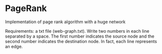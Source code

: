 # PageRank
Implementation of page rank algorithm with a huge network

Requirements: a txt file (web-graph.txt). Write two numbers in each line separated by a space. The first number indicates the source node and the second number indicates the destination node. In fact, each line represents an edge.
